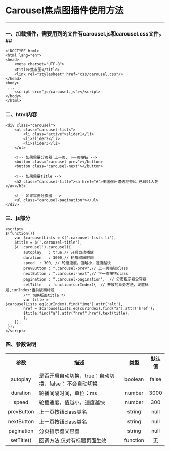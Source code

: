 # Carousel焦点图插件使用方法 #
---
### 一、加载插件，需要用到的文件有carousel.js和carousel.css文件。##
    <!DOCTYPE html>
	<html lang="en">
	<head>
	    <meta charset="UTF-8">
	    <title>焦点图</title>
	    <link rel="stylesheet" href="css/carousel.css"/>
	</head>
	<body>
	 ...
	    <script src="js/carousel.js"></script>
	</body>
	</html>

### 二、html内容 ##
    <div class="carousel">
        <ul class="carousel-lists">
            <li class="active">slider1</li>
            <li>slider2</li>
            <li>slider3</li>                     
        </ul>
        
        <!-- 如果需要分页器 上一页、下一页按钮 -->
        <button class="carousel-prev"></button>
        <button class="carousel-next"></button>

        <!-- 如果需要title -->
        <h2 class="carousel-title"><a href="#">美国俄州遭遇龙卷风 已致91人死</a></h2>

        <!-- 如果需要分页器 -->
        <ul class="carousel-pagination"></ul>
    </div>

### 三、js部分 ##
    <script>
    $(function(){
	    var $carouselLists = $('.carousel-lists li'),
	    $title = $('.carousel-title');
	    $('.carousel').carousel({
		    autoplay   : true,// 开启自动播放
		    duration   : 3000,// 轮播间隔时间
		    speed  : 300, // 轮播速度，值越小，速度越快
		    prevButton : ".carousel-prev",// 上一页按钮class
		    nextButton : ".carousel-next",// 下一页按钮class
		    pagination : ".carousel-pagination",  // 分页指示器父容器
		    setTitle   : function(curIndex){  // 开放的业务方法，设置标题,curIndex:当前版面标题
		    /** 切换版面title */
		    var title = $carouselLists.eq(curIndex).find("img").attr('alt'),
		    href = $carouselLists.eq(curIndex).find("a").attr('href');
		    $title.find("a").attr("href",href).text(title);
		    },
		});
     });
    </script>


### 四、参数说明 ##

<table class="" width="800">
  <tr>
    <th>参数</th>
    <th width="400">描述</th>
    <th>类型</th>
    <th>默认值</th>
  </tr>
  <tr>
    <td align="center">autoplay</td>
    <td>是否开启自动切换，true：自动切换，false： 不会自动切换</td>
    <td align="center">boolean</td>
    <td align="center">false</td>
  </tr>
  <tr>
    <td align="center">duration</td>
    <td>轮播间隔时间，单位：ms</td>
    <td align="center">number</td>
    <td align="center">3000</td>
  </tr>
  <tr>
    <td align="center">speed</td>
    <td>轮播速度，值越小，速度越快</td>
    <td align="center">number</td>
    <td align="center">300</td>
  </tr>
 <tr>
    <td align="center">prevButton</td>
    <td>上一页按钮class类名</td>
    <td align="center">string</td>
    <td align="center">null</td>
  </tr>
  <tr>
    <td align="center">nextButton</td>
    <td>上一页按钮class类名</td>
    <td align="center">string</td>
    <td align="center">null</td>
  </tr>
  <tr>
    <td align="center">pagination</td>
    <td>分页指示器父容器</td>
    <td align="center">string</td>
    <td align="center">null</td>
  </tr>
  <tr>
    <td align="center">setTitle()</td>
    <td>回调方法,仅对有标题页面生效</td>
    <td align="center">function</td>
    <td align="center">无</td>
  </tr>
</table>
